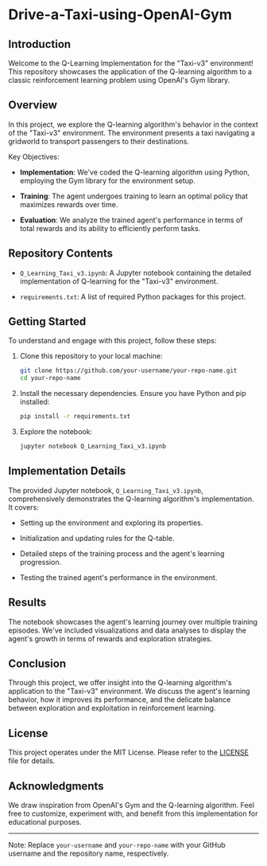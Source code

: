# Drive-a-Taxi-using-OpenAI-Gym

## Introduction

Welcome to the Q-Learning Implementation for the "Taxi-v3" environment! This repository showcases the application of the Q-learning algorithm to a classic reinforcement learning problem using OpenAI's Gym library.

## Overview

In this project, we explore the Q-learning algorithm's behavior in the context of the "Taxi-v3" environment. The environment presents a taxi navigating a gridworld to transport passengers to their destinations.

Key Objectives:

- **Implementation**: We've coded the Q-learning algorithm using Python, employing the Gym library for the environment setup.
  
- **Training**: The agent undergoes training to learn an optimal policy that maximizes rewards over time.

- **Evaluation**: We analyze the trained agent's performance in terms of total rewards and its ability to efficiently perform tasks.

## Repository Contents

- `Q_Learning_Taxi_v3.ipynb`: A Jupyter notebook containing the detailed implementation of Q-learning for the "Taxi-v3" environment.
  
- `requirements.txt`: A list of required Python packages for this project.

## Getting Started

To understand and engage with this project, follow these steps:

1. Clone this repository to your local machine:
   
   ```bash
   git clone https://github.com/your-username/your-repo-name.git
   cd your-repo-name
   ```
   
2. Install the necessary dependencies. Ensure you have Python and pip installed:
   
   ```bash
   pip install -r requirements.txt
   ```
   
3. Explore the notebook:
   
   ```bash
   jupyter notebook Q_Learning_Taxi_v3.ipynb
   ```

## Implementation Details

The provided Jupyter notebook, `Q_Learning_Taxi_v3.ipynb`, comprehensively demonstrates the Q-learning algorithm's implementation. It covers:

- Setting up the environment and exploring its properties.
  
- Initialization and updating rules for the Q-table.
  
- Detailed steps of the training process and the agent's learning progression.
  
- Testing the trained agent's performance in the environment.

## Results

The notebook showcases the agent's learning journey over multiple training episodes. We've included visualizations and data analyses to display the agent's growth in terms of rewards and exploration strategies.

## Conclusion

Through this project, we offer insight into the Q-learning algorithm's application to the "Taxi-v3" environment. We discuss the agent's learning behavior, how it improves its performance, and the delicate balance between exploration and exploitation in reinforcement learning.

## License

This project operates under the MIT License. Please refer to the [LICENSE](LICENSE) file for details.

## Acknowledgments

We draw inspiration from OpenAI's Gym and the Q-learning algorithm. Feel free to customize, experiment with, and benefit from this implementation for educational purposes.

---

Note: Replace `your-username` and `your-repo-name` with your GitHub username and the repository name, respectively.
